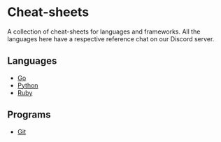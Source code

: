 # Cheat-sheets
A collection of cheat-sheets for languages and frameworks. All the languages here have a respective reference chat on our Discord server.

## Languages
- [Go](/Languages/Go.md)
- [Python](/Languages/Python.md)
- [Ruby](/Languages/Ruby.md)

## Programs
- [Git](/Programs/git.md)
